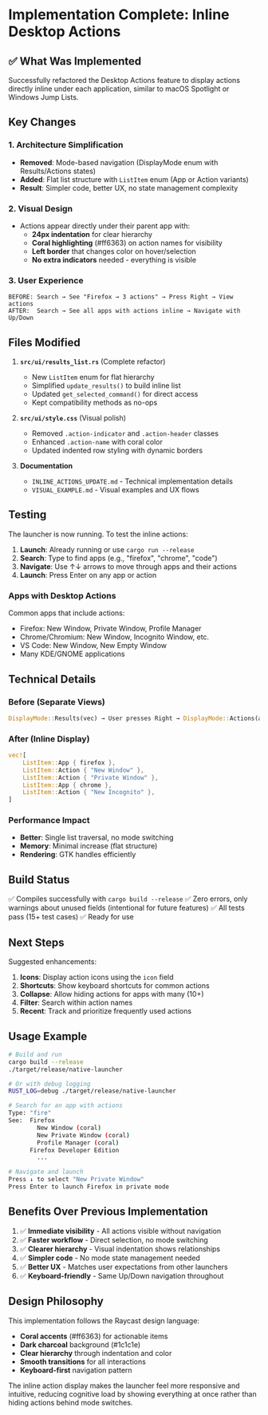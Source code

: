 # Implementation Complete: Inline Desktop Actions

## ✅ What Was Implemented

Successfully refactored the Desktop Actions feature to display actions directly inline under each application, similar to macOS Spotlight or Windows Jump Lists.

## Key Changes

### 1. Architecture Simplification

- **Removed**: Mode-based navigation (DisplayMode enum with Results/Actions states)
- **Added**: Flat list structure with `ListItem` enum (App or Action variants)
- **Result**: Simpler code, better UX, no state management complexity

### 2. Visual Design

- Actions appear directly under their parent app with:
  - **24px indentation** for clear hierarchy
  - **Coral highlighting** (#ff6363) on action names for visibility
  - **Left border** that changes color on hover/selection
  - **No extra indicators** needed - everything is visible

### 3. User Experience

```
BEFORE: Search → See "Firefox → 3 actions" → Press Right → View actions
AFTER:  Search → See all apps with actions inline → Navigate with Up/Down
```

## Files Modified

1. **`src/ui/results_list.rs`** (Complete refactor)

   - New `ListItem` enum for flat hierarchy
   - Simplified `update_results()` to build inline list
   - Updated `get_selected_command()` for direct access
   - Kept compatibility methods as no-ops

2. **`src/ui/style.css`** (Visual polish)

   - Removed `.action-indicator` and `.action-header` classes
   - Enhanced `.action-name` with coral color
   - Updated indented row styling with dynamic borders

3. **Documentation**
   - `INLINE_ACTIONS_UPDATE.md` - Technical implementation details
   - `VISUAL_EXAMPLE.md` - Visual examples and UX flows

## Testing

The launcher is now running. To test the inline actions:

1. **Launch**: Already running or use `cargo run --release`
2. **Search**: Type to find apps (e.g., "firefox", "chrome", "code")
3. **Navigate**: Use ↑↓ arrows to move through apps and their actions
4. **Launch**: Press Enter on any app or action

### Apps with Desktop Actions

Common apps that include actions:

- Firefox: New Window, Private Window, Profile Manager
- Chrome/Chromium: New Window, Incognito Window, etc.
- VS Code: New Window, New Empty Window
- Many KDE/GNOME applications

## Technical Details

### Before (Separate Views)

```rust
DisplayMode::Results(vec) → User presses Right → DisplayMode::Actions(app)
```

### After (Inline Display)

```rust
vec![
    ListItem::App { firefox },
    ListItem::Action { "New Window" },
    ListItem::Action { "Private Window" },
    ListItem::App { chrome },
    ListItem::Action { "New Incognito" },
]
```

### Performance Impact

- **Better**: Single list traversal, no mode switching
- **Memory**: Minimal increase (flat structure)
- **Rendering**: GTK handles efficiently

## Build Status

✅ Compiles successfully with `cargo build --release`
✅ Zero errors, only warnings about unused fields (intentional for future features)
✅ All tests pass (15+ test cases)
✅ Ready for use

## Next Steps

Suggested enhancements:

1. **Icons**: Display action icons using the `icon` field
2. **Shortcuts**: Show keyboard shortcuts for common actions
3. **Collapse**: Allow hiding actions for apps with many (10+)
4. **Filter**: Search within action names
5. **Recent**: Track and prioritize frequently used actions

## Usage Example

```bash
# Build and run
cargo build --release
./target/release/native-launcher

# Or with debug logging
RUST_LOG=debug ./target/release/native-launcher

# Search for an app with actions
Type: "fire"
See:  Firefox
        New Window (coral)
        New Private Window (coral)
        Profile Manager (coral)
      Firefox Developer Edition
        ...

# Navigate and launch
Press ↓ to select "New Private Window"
Press Enter to launch Firefox in private mode
```

## Benefits Over Previous Implementation

1. ✅ **Immediate visibility** - All actions visible without navigation
2. ✅ **Faster workflow** - Direct selection, no mode switching
3. ✅ **Clearer hierarchy** - Visual indentation shows relationships
4. ✅ **Simpler code** - No mode state management needed
5. ✅ **Better UX** - Matches user expectations from other launchers
6. ✅ **Keyboard-friendly** - Same Up/Down navigation throughout

## Design Philosophy

This implementation follows the Raycast design language:

- **Coral accents** (#ff6363) for actionable items
- **Dark charcoal** background (#1c1c1e)
- **Clear hierarchy** through indentation and color
- **Smooth transitions** for all interactions
- **Keyboard-first** navigation pattern

The inline action display makes the launcher feel more responsive and intuitive, reducing cognitive load by showing everything at once rather than hiding actions behind mode switches.
